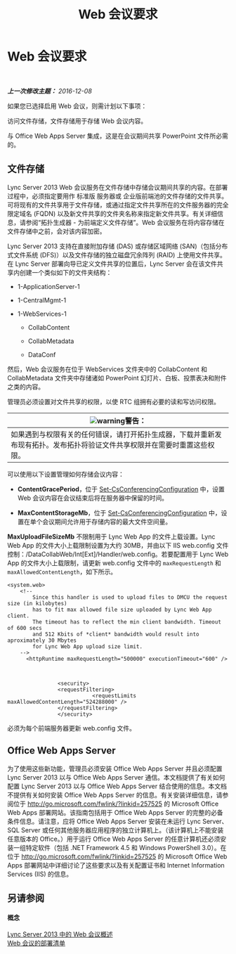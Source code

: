 ﻿---
title: Web 会议要求
TOCTitle: Web 会议要求
ms:assetid: 125f847c-58ab-450f-ae43-41219fd38477
ms:mtpsurl: https://technet.microsoft.com/zh-cn/library/JJ619171(v=OCS.15)
ms:contentKeyID: 49312060
ms.date: 12/10/2016
mtps_version: v=OCS.15
ms.translationtype: HT
---

# Web 会议要求

 

_**上一次修改主题：** 2016-12-08_

如果您已选择启用 Web 会议，则需计划以下事项：

   访问文件存储，文件存储用于存储 Web 会议内容。

   与 Office Web Apps Server 集成，这是在会议期间共享 PowerPoint 文件所必需的。

## 文件存储

Lync Server 2013 Web 会议服务在文件存储中存储会议期间共享的内容。在部署过程中，必须指定要用作 标准版 服务器或 企业版前端池的文件存储的文件共享。可将现有的文件共享用于文件存储，或通过指定文件共享所在的文件服务器的完全限定域名 (FQDN) 以及新文件共享的文件夹名称来指定新文件共享。有关详细信息，请参阅“拓扑生成器 - 为前端定义文件存储”。Web 会议服务在将内容存储在文件存储中之前，会对该内容加密。

Lync Server 2013 支持在直接附加存储 (DAS) 或存储区域网络 (SAN)（包括分布式文件系统 (DFS)）以及文件存储的独立磁盘冗余阵列 (RAID) 上使用文件共享。在 Lync Server 部署向导已定义文件共享的位置后，Lync Server 会在该文件共享内创建一个类似如下的文件夹结构：

  - 1-ApplicationServer-1

  - 1-CentralMgmt-1

  - 1-WebServices-1
    
      - CollabContent
    
      - CollabMetadata
    
      - DataConf

然后，Web 会议服务在位于 WebServices 文件夹中的 CollabContent 和 CollabMetadata 文件夹中存储诸如 PowerPoint 幻灯片、白板、投票表决和附件之类的内容。

管理员必须设置对文件共享的权限，以使 RTC 组拥有必要的读和写访问权限。

<table>
<thead>
<tr class="header">
<th><img src="images/JJ656815.warning(OCS.15).gif" title="warning" alt="warning" />警告：</th>
</tr>
</thead>
<tbody>
<tr class="odd">
<td>如果遇到与权限有关的任何错误，请打开拓扑生成器，下载并重新发布现有拓扑。发布拓扑将验证文件共享权限并在需要时重置这些权限。</td>
</tr>
</tbody>
</table>


可以使用以下设置管理如何存储会议内容：

  - **ContentGracePeriod**，位于 [Set-CsConferencingConfiguration](https://docs.microsoft.com/en-us/powershell/module/skype/Set-CsConferencingConfiguration) 中，设置 Web 会议内容在会议结束后将在服务器中保留的时间。

  - **MaxContentStorageMb**，位于 [Set-CsConferencingConfiguration](https://docs.microsoft.com/en-us/powershell/module/skype/Set-CsConferencingConfiguration) 中，设置在单个会议期间允许用于存储内容的最大文件空间量。

**MaxUploadFileSizeMb** 不限制用于 Lync Web App 的文件上载设置。Lync Web App 的文件大小上载限制设置为大约 30MB，并由以下 IIS web.config 文件控制：/DataCollabWeb/Int\[Ext\]/Handler/web.config。若要配置用于 Lync Web App 的文件大小上载限制，请更新 web.config 文件中的 `maxRequestLength` 和 `maxAllowedContentLength`，如下所示。

    <system.web>
        <!-- 
            Since this handler is used to upload files to DMCU the request size (in kilobytes) 
            has to fit max allowed file size uploaded by Lync Web App client.
            The timeout has to reflect the min client bandwidth. Timeout of 600 secs 
            and 512 Kbits of *client* bandwidth would result into aproximately 30 Mbytes 
            for Lync Web App upload size limit.
        -->
          <httpRuntime maxRequestLength="500000" executionTimeout="600" />
    
    
    
                    <security>
                    <requestFiltering>
                               <requestLimits maxAllowedContentLength="524288000" />
                    </requestFiltering>
                    </security>

必须为每个前端服务器更新 web.config 文件。

## Office Web Apps Server

为了使用这些新功能，管理员必须安装 Office Web Apps Server 并且必须配置 Lync Server 2013 以与 Office Web Apps Server 通信。本文档提供了有关如何配置 Lync Server 2013 以与 Office Web Apps Server 结合使用的信息。本文档不提供有关如何安装 Office Web Apps Server 的信息。有关安装详细信息，请参阅位于 <http://go.microsoft.com/fwlink/?linkid=257525> 的 Microsoft Office Web Apps 部署网站。该指南包括用于 Office Web Apps Server 的完整的必备条件信息。请注意，应将 Office Web Apps Server 安装在未运行 Lync Server、SQL Server 或任何其他服务器应用程序的独立计算机上。（该计算机上不能安装任意版本的 Office。）用于运行 Office Web Apps Server 的任意计算机还必须安装一组特定软件（包括 .NET Framework 4.5 和 Windows PowerShell 3.0）。在位于 <http://go.microsoft.com/fwlink/?linkid=257525> 的 Microsoft Office Web Apps 部署网站中详细讨论了这些要求以及有关配置证书和 Internet Information Services (IIS) 的信息。

## 另请参阅

#### 概念

[Lync Server 2013 中的 Web 会议概述](lync-server-2013-web-conferencing-overview.md)  
[Web 会议的部署清单](lync-server-2013-deployment-checklist-for-web-conferencing.md)

